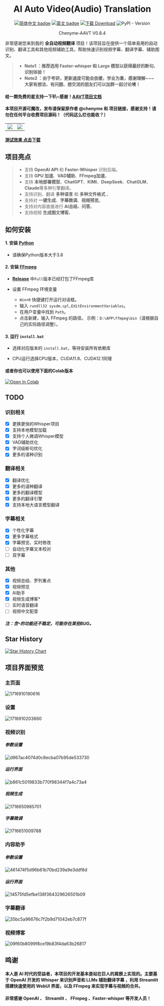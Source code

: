 <div align="center">
  
# AI Auto Video(Audio) Translation 


[![简体中文 badge](https://img.shields.io/badge/%E7%AE%80%E4%BD%93%E4%B8%AD%E6%96%87-Simplified%20Chinese-blue)](./README.md)
[![英文 badge](https://img.shields.io/badge/%E8%8B%B1%E6%96%87-English-blue)](./README-EN.md)
[![下载 Download](https://img.shields.io/github/downloads/Chenyme/Chenyme-AAVT/total.svg?style=flat-square)](https://github.com/Chenyme/Chenyme-AAVT/releases)
![PyPI - Version](https://img.shields.io/pypi/v/AAVT)

Chenyme-AAVT V0.8.4
</div>


非常感谢您来到我的 **全自动视频翻译** 项目！该项目旨在提供一个简单易用的自动识别、翻译工具和其他视频辅助工具，帮助快速识别视频字幕、翻译字幕、辅助图文。

> - **Note1 ：推荐选用 Faster-whisper 和 Large 模型以获得最好的断句、识别体验！**
> - **Note2 ：由于考研，更新速度可能会放缓，学业为重，感谢理解~~~ 大家有想法、有问题、想交流的朋友们可以加群一起讨论噢！**

#### 给一颗免费的星支持一下叭~感谢！[AAVT项目文档](https://zwho5v3j233.feishu.cn/wiki/OGcrwinzhi88MkkvEMVcLkDgnzc?from=from_copylink)

#### 本项目开源可魔改，发布请保留原作者 @chenyme 和 项目链接，感谢支持！请勿在任何平台收费项目源码！（代码这么烂也能收？）


<table>
  <tr>
    <td><img src="https://github.com/Chenyme/Chenyme-AAVT/assets/118253778/3d962f99-0755-487a-847e-40512edff6bb" /></td>
    <td><img src="https://github.com/Chenyme/Chenyme-AAVT/assets/118253778/b20ddf3c-34c7-460b-bf98-fe66d856c6be" /></td>
  </tr>
</table>

#### [测试效果 点击下载](https://github.com/Chenyme/Chenyme-AAVT/blob/main/public/test_vedio.mp4?raw=true)

## 项目亮点
> *   支持 **OpenAI API** 和 **Faster-Whisper** 识别后端。
> *   支持 **GPU 加速**、**VAD辅助**、**FFmpeg加速**。
> *   支持 **本地部署模型**、**ChatGPT**、**KIMI**、**DeepSeek**、**ChatGLM**、**Claude**等多种引擎翻译。
> *   支持识别、翻译 **多种语言** 和 **多种文件格式** 。
> *   支持对 **一键生成**、**字幕微调**、**视频预览**。
> *   支持对内容直接进行 **AI总结、问答**。
> *   支持视频 **生成图文博客**。


## 如何安装

#### 1. 安装 [Python](https://www.python.org/downloads/)

- 请确保Python版本大于3.8

#### 2. 安装 [FFmpeg](https://www.ffmpeg.org/download.html)

- [**Release**](https://github.com/Chenyme/Chenyme-AAVT/releases) 中`Full`版本已经打包了FFmpeg库
 
- 设置 FFmpeg 环境变量
  
  - `Win+R` 快捷键打开运行对话框。
  - 输入 `rundll32 sysdm.cpl,EditEnvironmentVariables`。
  - 在用户变量中找到 `Path`。
  - 点击新建，输入 FFmpeg 的路径。 示例：`D:\APP\ffmpeg\bin`（请根据自己的实际路径调整）。

#### 3. 运行 `install.bat`

- 选择对应版本的 `install.bat`，等待安装所有依赖库
  
- CPU运行选择CPU版本，CUDA11.8、CUDA12.1同理

#### 或者你也可以使用下面的Colab版本
[![Open In Colab](https://colab.research.google.com/assets/colab-badge.svg)](https://colab.research.google.com/github/Kirie233/Chenyme-AAVT/blob/main/AAVT.ipynb)

## TODO


### 识别相关
- [x] 更换更快的Whisper项目
- [x] 支持本地模型加载
- [x] 支持个人微调Whisper模型
- [x] VAD辅助优化
- [x] 字词级断句优化
- [x] 更多的语种识别

### 翻译相关
- [x] 翻译优化
- [x] 更多的语种翻译
- [x] 更多的翻译模型
- [x] 更多的翻译引擎
- [x] 支持本地大语言模型翻译

### 字幕相关
- [x] 个性化字幕
- [x] 更多字幕格式
- [x] 字幕预览、实时修改
- [ ] 自动化字幕文本校对
- [ ] 双字幕

### 其他
- [x] 视频总结、罗列重点
- [x] 视频预览
- [x] AI助手
- [x] 视频生成博客*
- [ ] 实时语音翻译
- [ ] 视频中文配音

##### 注：含`*`的功能还不稳定，可能存在某些BUG。

## Star History

[![Star History Chart](https://api.star-history.com/svg?repos=Chenyme/Chenyme-AAVT&type=Timeline)](https://star-history.com/#Chenyme/Chenyme-AAVT&Timeline)

## 项目界面预览

### 主页面

![1716910190616](https://github.com/Chenyme/Chenyme-AAVT/assets/118253778/0bfebaf3-53c5-42ae-8031-b898dc27df6f)

### 设置

![1716910203660](https://github.com/Chenyme/Chenyme-AAVT/assets/118253778/49b89451-1129-4073-b1b5-0094af65f53e)

### 视频识别

##### 参数设置

![d967ac4074d0c8ecba07b95de533730](https://github.com/Chenyme/Chenyme-AAVT/assets/118253778/72bc0e88-2148-486c-ac46-4f87a55e946b)

##### 运行界面

![b861c5019833b770f98344f7a4c73a4](https://github.com/Chenyme/Chenyme-AAVT/assets/118253778/ced915ec-a07b-43d2-9cf9-f92910033cb9)

##### 视频生成

![1716650985701](https://github.com/Chenyme/Chenyme-AAVT/assets/118253778/04bdf745-7ece-4c8b-a97b-f779b632dbc3)

##### 字幕微调

![1716651009788](https://github.com/Chenyme/Chenyme-AAVT/assets/118253778/33a02ef5-7386-4f34-ba0b-8947f17b78e3)

### 内容助手

##### 参数设置

![461474f5d96b61b70bd239a9e3ddf8d](https://github.com/Chenyme/Chenyme-AAVT/assets/118253778/f22a11c2-3c58-4a92-ab4c-954e3710a254)

##### 运行界面

![14575fd5efbe138f364329626501b09](https://github.com/Chenyme/Chenyme-AAVT/assets/118253778/8a81ea44-95ae-488f-9412-014ff1c030e3)

### 字幕翻译

![35bc5a96676c7f2b9d71042eb7c877f](https://github.com/Chenyme/Chenyme-AAVT/assets/118253778/635865b1-6ec1-41fd-858c-e1dcc87d684b)


### 视频博客

![09f60b8099f8ce19b83f4da63b26817](https://github.com/Chenyme/Chenyme-AAVT/assets/118253778/bbfca353-53d4-4a19-994f-7beddbbf17d7)


## 鸣谢

#### 本人是 AI 时代的受益者，本项目的开发基本是站在巨人的肩膀上实现的。主要基于 OpenAI 开发的 Whisper 来识别声音和 LLMs 辅助翻译字幕 ，利用 Streamlit 搭建快速使用的 WebUI 界面，以及 FFmpeg 来实现字幕与视频的合并。
#### 非常感谢 OpenAI 、 Streamlit 、 FFmpeg 、Faster-whisper 等开发人员！
